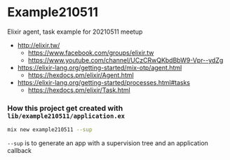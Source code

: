 # Example210511

Elixir agent, task example for 20210511 meetup

* http://elixir.tw/
  * https://www.facebook.com/groups/elixir.tw
  * https://www.youtube.com/channel/UCzCRwQKbdBbW9-Vpr--ydZg
* https://elixir-lang.org/getting-started/mix-otp/agent.html
  * https://hexdocs.pm/elixir/Agent.html
* https://elixir-lang.org/getting-started/processes.html#tasks
  * https://hexdocs.pm/elixir/Task.html

### How this project get created with `lib/example210511/application.ex`

```bash
mix new example210511 --sup
```

`--sup` is to generate an app with a supervision tree and an application callback
